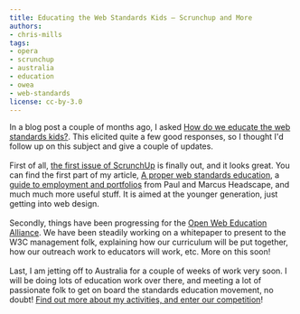 ```yaml
---
title: Educating the Web Standards Kids — Scrunchup and More
authors:
- chris-mills
tags:
- opera
- scrunchup
- australia
- education
- owea
- web-standards
license: cc-by-3.0
---
```

In a blog post a couple of months ago, I asked <a href="http://my.opera.com/ODIN/blog/2009/08/19/how-do-we-educate-the-web-standards-kids" target="_blank">How do we educate the web standards kids?</a>. This elicited quite a few good responses, so I thought I&#39;d follow up on this subject and give a couple of updates.<br/><br/>First of all, <a href="http://scrunchup.com/issue-1/" target="_blank">the first issue of ScrunchUp</a> is finally out, and it looks great. You can find the first part of my article, <a href="http://scrunchup.com/issue-1/a-proper-web-standards-education/" target="_blank">A proper web standards education</a>, a <a href="http://scrunchup.com/issue-1/employment-and-portfolios/" target="_blank">guide to employment and portfolios</a> from Paul and Marcus Headscape, and much much more useful stuff. It is aimed at the younger generation, just getting into web design.<br/><br/>Secondly, things have been progressing for the <a href="http://www.w3.org/2005/Incubator/owea/" target="_blank">Open Web Education Alliance</a>. We have been steadily working on a whitepaper to present to the W3C management folk, explaining how our curriculum will be put together, how our outreach work to educators will work, etc. More on this soon!<br/><br/>Last, I am jetting off to Australia for a couple of weeks of work very soon. I will be doing lots of education work over there, and meeting a lot of passionate folk to get on board the standards education movement, no doubt! <a href="http://my.opera.com/ODIN/blog/2009/09/30/win-a-ticket-to-web-directions-south" target="_blank">Find out more about my activities, and enter our competition</a>!
